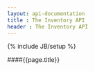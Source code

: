 ```yaml
---
layout: api-documentation
title : The Inventory API
header : The Inventory API
---
```

{% include JB/setup %}

####{{page.title}}
 

